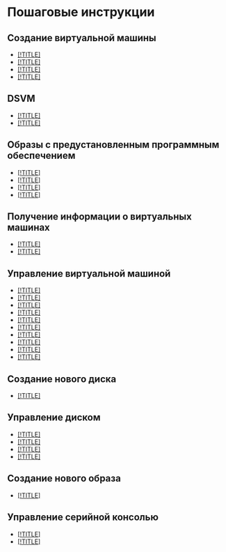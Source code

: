 # Пошаговые инструкции

## Создание виртуальной машины

- [[!TITLE]](vm-create/create-linux-vm.md)
- [[!TITLE]](vm-create/create-windows-vm.md)
- [[!TITLE]](vm-create/create-from-disks.md)
- [[!TITLE]](vm-create/create-from-snapshots.md)

## DSVM

- [[!TITLE]](dsvm/index.md)
- [[!TITLE]](dsvm/quickstart.md)

## Образы с предустановленным программным обеспечением

- [[!TITLE]](images-with-pre-installed-software/create.md)
- [[!TITLE]](images-with-pre-installed-software/setup.md)
- [[!TITLE]](images-with-pre-installed-software/operate.md)
- [[!TITLE]](images-with-pre-installed-software/get-list.md)

## Получение информации о виртуальных машинах

- [[!TITLE]](vm-info/get-info.md)
- [[!TITLE]](vm-info/get-serial-port-output.md)

## Управление виртуальной машиной

- [[!TITLE]](vm-control/vm-connect-ssh.md)
- [[!TITLE]](vm-control/vm-connect-rdp.md)
- [[!TITLE]](vm-control/vm-stop-and-start.md)
- [[!TITLE]](vm-control/vm-attach-disk.md)
- [[!TITLE]](vm-control/vm-detach-disk.md)
- [[!TITLE]](vm-control/vm-set-static-ip.md)
- [[!TITLE]](vm-control/vm-change-zone.md)
- [[!TITLE]](vm-control/vm-update.md)
- [[!TITLE]](vm-control/vm-update-resources.md)
- [[!TITLE]](vm-control/vm-delete.md)

## Создание нового диска

- [[!TITLE]](disk-create/empty.md)

## Управление диском

- [[!TITLE]](disk-control/create-snapshot.md)
- [[!TITLE]](disk-control/disk-update.md)
- [[!TITLE]](disk-control/delete.md)
- [[!TITLE]](snapshot-control/delete.md)

## Создание нового образа

- [[!TITLE]](image-create/upload.md)

## Управление серийной консолью

- [[!TITLE]](serial-console/index.md)
- [[!TITLE]](serial-console/connect.md)


